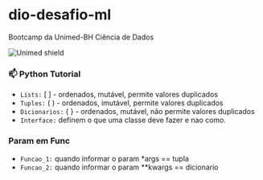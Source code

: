 # dio-desafio-ml
Bootcamp da Unimed-BH
Ciência de Dados

![Unimed shield](https://hermes.digitalinnovation.one/tracks/342f7392-a8b5-421f-bea9-d29f1fd8aae9.png)


### 📫 Python Tutorial

- `Lists:` [ ] - ordenados, mutável, permite valores duplicados
- `Tuples:` ( ) - ordenados, imutável, permite valores duplicados
- `Dicionarios:` { } - ordenados, mutável, não permite valores duplicados
- `Interface:` definem o que uma classe deve fazer e nao como.

### Param em Func
- `Funcao_1:` quando informar o param *args == tupla 
- `Funcao_2:` quando informar o param **kwargs == dicionario
